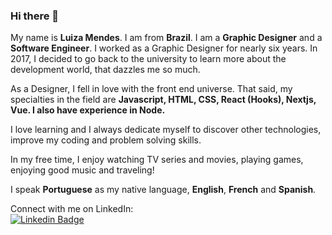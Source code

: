 ### Hi there 👋

My name is **Luiza Mendes**. I am from **Brazil**. I am a **Graphic Designer** and a **Software Engineer**. I worked as a Graphic Designer for nearly six years. In 2017, I decided to go back to the university to learn more about the development world, that dazzles me so much.

As a Designer, I fell in love with the front end universe. That said, my specialties in the field are **Javascript, HTML, CSS, React (Hooks), Nextjs, Vue. I also have experience in Node.**

I love learning and I always dedicate myself to discover other technologies, improve my coding and problem solving skills. 

In my free time, I enjoy watching TV series and movies, playing games, enjoying good music and traveling!

I speak **Portuguese** as my native language, **English**, **French** and **Spanish**.

Connect with me on LinkedIn:
<br>
[![Linkedin Badge](https://img.shields.io/badge/-LinkedIn-blue?style=flat-square&logo=Linkedin&logoColor=white&link=https://www.linkedin.com/in/luizamendes)](https://www.linkedin.com/in/luizamendes)

<!--
**luizamendes/luizamendes** is a ✨ _special_ ✨ repository because its `README.md` (this file) appears on your GitHub profile.

[![Anurag's GitHub stats](https://github-readme-stats.vercel.app/api?username=luizamendes)](https://github.com/luizamendes/github-readme-stats)

Here are some ideas to get you started:

- 🔭 I’m currently working on ...
- 🌱 I’m currently learning ...
- 👯 I’m looking to collaborate on ...
- 🤔 I’m looking for help with ...
- 💬 Ask me about ...
- 📫 How to reach me: ...
- 😄 Pronouns: ...
- ⚡ Fun fact: ...
-->
